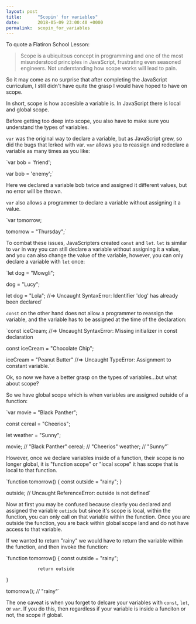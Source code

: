 ```yaml
---
layout: post
title:      "Scopin' for variables"
date:       2018-05-09 23:00:40 +0000
permalink:  scopin_for_variables
---
```



To quote a Flatiron School Lesson:
> Scope is a ubiquitous concept in programming and one of the most misunderstood principles in JavaScript, frustrating even seasoned engineers. Not understanding how scope works will lead to pain.
> 
So it may come as no surprise that after completing the JavaScript curriculum, I still didn't have quite the grasp I would have hoped to have on scope.

In short, scope is how accesible a variable is. In JavaScript there is local and global scope. 

Before getting too deep into scope, you also have to make sure you understand the types of variables.

 `var` was the original way to declare a variable, but as JavaScript grew, so did the bugs that lerked with var. `var` allows you to reassign and redeclare a variable as many times as you like:
 
 `var bob = 'friend';
 
 var bob = 'enemy';`
 
Here we declared a variable bob twice and assigned it different values, but no error will be thrown. 

`var` also allows a programmer to declare a variable without assigning it a value. 

`var tomorrow;


tomorrow = "Thursday";`


To combat these issues, JavaScripters created `const` and `let`. `let` is similar to `var` in way you can still declare a variable without assigning it a value, and you can also change the value of the variable, however, you can only declare a variable with `let` once:

`let dog = "Mowgli";
 
dog = "Lucy";

let dog = "Lola";
 //=> Uncaught SyntaxError: Identifier 'dog' has already been declared`
 
 `const` on the other hand does not allow a programmer to reassign the variable, and the variable has to be assigned at the time of the declaration:
 
 `const iceCream;
 //=> Uncaught SyntaxError: Missing initializer in const declaration
 
 const iceCream = "Chocolate Chip";
 
 iceCream = "Peanut Butter"
 //=> Uncaught TypeError: Assignment to constant variable.`
 
 Ok, so now we have a better grasp on the types of variables...but what about scope?
 
 So we have global scope which is when variables are assigned outside of a function:
 
 `var movie = "Black Panther";
 
 const cereal = "Cheerios";
 
 let weather = "Sunny";
 
 movie;   // "Black Panther"
 cereal;   // "Cheerios"
 weather; // "Sunny"`
 
 However, once we declare variables inside of a function, their scope is no longer global, it is "function scope" or "local scope" it has scope that is local to that function.
 
 `function tomorrow() {
        const outside = "rainy";
 }
 
 outside;
 // Uncaught ReferenceError: outside is not defined`
 
 Now at first you may be confused because clearly you declared and assigned the variable `outisde` but since it's scope is local, within the function, you can only call on that variable within the function. Once you are outside the function, you are back within global scope land and do not have access to that variable. 
 
If we wanted to return "rainy" we would have to return the variable within the function, and then invoke the function:

  `function tomorrow() {
        const outside = "rainy";
				
				return outside
 }
 
tomorrow();
 // "rainy"`
 
 The one caveat is when you forget to delcare your variables with `const`, `let`, or `var`. If you do this, then regardless if your variable is inside a funciton or not, the scope if global.
 


